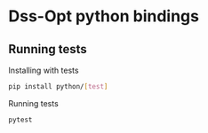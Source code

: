 # Dss-Opt python bindings

## Running tests

Installing with tests
```sh
pip install python/[test]
```

Running tests
```sh
pytest
```
